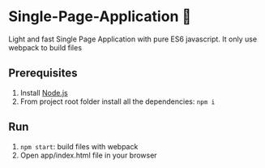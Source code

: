 # Single-Page-Application  :rocket:

Light and fast Single Page Application with pure ES6 javascript. It only use webpack to build files



## Prerequisites
1. Install [Node.js](https://nodejs.org)
2. From project root folder install all the dependencies: `npm i`

## Run
1. `npm start`: build files with webpack 
2. Open app/index.html file in your browser
